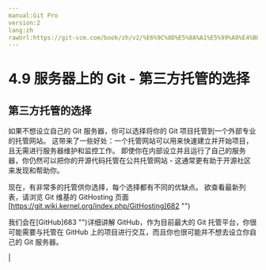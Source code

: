 ```yaml
---
manual:Git Pro
version:2
lang:zh
rawUrl:https://git-scm.com/book/zh/v2/%E6%9C%8D%E5%8A%A1%E5%99%A8%E4%B8%8A%E7%9A%84-Git-%E7%AC%AC%E4%B8%89%E6%96%B9%E6%89%98%E7%AE%A1%E7%9A%84%E9%80%89%E6%8B%A9
---
```



# 4.9 服务器上的 Git - 第三方托管的选择

## 第三方托管的选择<a name="_第三方托管的选择"></a>


如果不想设立自己的 Git 服务器，你可以选择将你的 Git 项目托管到一个外部专业的托管网站。 这带来了一些好处：一个托管网站可以用来快速建立并开始项目，且无需进行服务器维护和监控工作。 即使你在内部设立并且运行了自己的服务器，你仍然可以把你的开源代码托管在公共托管网站 - 这通常更有助于开源社区来发现和帮助你。




现在，有非常多的托管供你选择，每个选择都有不同的优缺点。 欲查看最新列表，请浏览 Git 维基的 GitHosting 页面[https://git.wiki.kernel.org/index.php/GitHosting]682 "")




我们会在[GitHub]683 "")详细讲解 GitHub，作为目前最大的 Git 托管平台，你很可能需要与托管在 GitHub 上的项目进行交互，而且你也很可能并不想去设立你自己的 Git 服务器。


|



